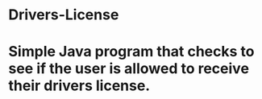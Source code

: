 # Drivers-License
# Simple Java program that checks to see if the user is allowed to receive their drivers license.
